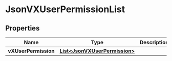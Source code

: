
# JsonVXUserPermissionList

## Properties
Name | Type | Description | Notes
------------ | ------------- | ------------- | -------------
**vXUserPermission** | [**List&lt;JsonVXUserPermission&gt;**](JsonVXUserPermission.md) |  |  [optional]




